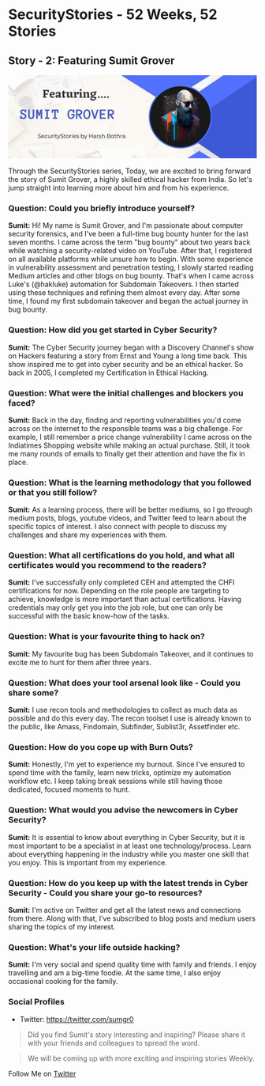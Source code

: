 # SecurityStories - 52 Weeks, 52 Stories

## Story - 2: Featuring **Sumit Grover** 

![Sumit Grover](../media/sumit-grover.jpg)

Through the SecurityStories series, Today, we are excited to bring forward the story of Sumit Grover, a highly skilled ethical hacker from India. So let's jump straight into learning more about him and from his experience. 

### **Question:** Could you briefly introduce yourself? 

**Sumit:** Hi! My name is Sumit Grover, and I'm passionate about computer security forensics, and I've been a full-time bug bounty hunter for the last seven months. I came across the term "bug bounty" about two years back while watching a security-related video on YouTube. After that, I registered on all available platforms while unsure how to begin. With some experience in vulnerability assessment and penetration testing, I slowly started reading Medium articles and other blogs on bug bounty. That's when I came across Luke's (@hakluke) automation for Subdomain Takeovers. I then started using these techniques and refining them almost every day. After some time, I found my first subdomain takeover and began the actual journey in bug bounty.

### **Question:** How did you get started in Cyber Security?

**Sumit:** The Cyber Security journey began with a Discovery Channel's show on Hackers featuring a story from Ernst and Young a long time back. This show inspired me to get into cyber security and be an ethical hacker. So back in 2005, I completed my Certification in Ethical Hacking.

### **Question:** What were the initial challenges and blockers you faced? 

**Sumit:** Back in the day, finding and reporting vulnerabilities you'd come across on the internet to the responsible teams was a big challenge. For example, I still remember a price change vulnerability I came across on the Indiatimes Shopping website while making an actual purchase. Still, it took me many rounds of emails to finally get their attention and have the fix in place.


### **Question:** What is the learning methodology that you followed or that you still follow? 
**Sumit:** As a learning process, there will be better mediums, so I go through medium posts, blogs, youtube videos, and Twitter feed to learn about the specific topics of interest. I also connect with people to discuss my challenges and share my experiences with them.


### **Question:** What all certifications do you hold, and what all certificates would you recommend to the readers? 

**Sumit:** I've successfully only completed CEH and attempted the CHFI certifications for now. Depending on the role people are targeting to achieve, knowledge is more important than actual certifications. Having credentials may only get you into the job role, but one can only be successful with the basic know-how of the tasks.

### **Question:** What is your favourite thing to hack on?

**Sumit:** My favourite bug has been Subdomain Takeover, and it continues to excite me to hunt for them after three years.


### **Question:** What does your tool arsenal look like - Could you share some?

**Sumit:** I use recon tools and methodologies to collect as much data as possible and do this every day. The recon toolset I use is already known to the public, like Amass, Findomain, Subfinder, Sublist3r, Assetfinder etc.

### **Question:** How do you cope up with Burn Outs?

**Sumit:** Honestly, I'm yet to experience my burnout. Since I've ensured to spend time with the family, learn new tricks, optimize my automation workflow etc. I keep taking break sessions while still having those dedicated, focused moments to hunt.

### **Question:** What would you advise the newcomers in Cyber Security?

**Sumit:** It is essential to know about everything in Cyber Security, but it is most important to be a specialist in at least one technology/process. Learn about everything happening in the industry while you master one skill that you enjoy. This is important from my experience.

### **Question:** How do you keep up with the latest trends in Cyber Security - Could you share your go-to resources? 

**Sumit:** I'm active on Twitter and get all the latest news and connections from there. Along with that, I've subscribed to blog posts and medium users sharing the topics of my interest.


### **Question:** What's your life outside hacking?

**Sumit:** I'm very social and spend quality time with family and friends. I enjoy travelling and am a big-time foodie. At the same time, I also enjoy occasional cooking for the family.

### Social Profiles
- Twitter: https://twitter.com/sumgr0

> Did you find Sumit's story interesting and inspiring? Please share it with your friends and colleagues to spread the word. 

> We will be coming up with more exciting and inspiring stories Weekly.

Follow Me on [Twitter](https://www.twitter.com/harshbothra_)
